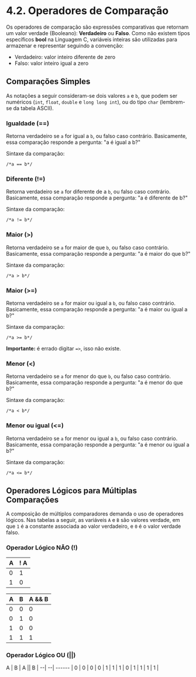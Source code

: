 # 4.2. Operadores de Comparação

Os operadores de comparação são expressões comparativas que retornam um valor verdade (Booleano): **Verdadeiro** ou **Falso**. Como não existem tipos específicos **bool** na Linguagem C, variáveis inteiras são utilizadas para armazenar e representar seguindo a convenção:

- Verdadeiro: valor inteiro diferente de zero
- Falso: valor inteiro igual a zero

## Comparações Simples

As notações a seguir consideram-se dois valores ```a``` e ```b```, que podem ser numéricos (```int```, ```float```, ```double``` e ```long long int```), ou do tipo ```char``` (lembrem-se da tabela ASCII).

### Igualdade (==)

Retorna verdadeiro se ```a``` for igual a ```b```, ou falso caso contrário. Basicamente, essa comparação responde a pergunta: "a é igual a b?"

Sintaxe da comparação:

```
/*a == b*/
```

### Diferente (!=)

Retorna verdadeiro se ```a``` for diferente de a ```b```, ou falso caso contrário. Basicamente, essa comparação responde a pergunta: "a é diferente de b?"

Sintaxe da comparação:

```
/*a != b*/
```

### Maior (>)

Retorna verdadeiro se ```a``` for maior de que ```b```, ou falso caso contrário. Basicamente, essa comparação responde a pergunta: "a é maior do que b?"

Sintaxe da comparação:

```
/*a > b*/
```

### Maior (>=)

Retorna verdadeiro se ```a``` for maior ou igual a ```b```, ou falso caso contrário. Basicamente, essa comparação responde a pergunta: "a é maior ou igual a b?"

Sintaxe da comparação:

```
/*a >= b*/
```

**Importante:** é errado digitar ```=>```, isso não existe.


### Menor (<)

Retorna verdadeiro se ```a``` for menor do que ```b```, ou falso caso contrário. Basicamente, essa comparação responde a pergunta: "a é menor do que b?"

Sintaxe da comparação:

```
/*a < b*/
```

### Menor ou igual (<=)

Retorna verdadeiro se ```a``` for menor ou igual a ```b```, ou falso caso contrário. Basicamente, essa comparação responde a pergunta: "a é menor ou igual a b?"

Sintaxe da comparação:

```
/*a <= b*/
```

## Operadores Lógicos para Múltiplas Comparações

A composição de múltiplos comparadores demanda o uso de operadores lógicos. Nas tabelas a seguir, as variáveis ```A``` e ```B``` são valores verdade, em que ```1``` é a constante associada ao valor verdadeiro, e ```0``` é o valor verdade falso.

### Operador Lógico NÃO (!)

 A | ! A    |
 --| ------ |
 0 |   1    |
 1 |   0    |
 

 A | B | A && B |
 --| --| ------ |
 0 | 0 |   0    |
 0 | 1 |   0    |
 1 | 0 |   0    |
 1 | 1 |   1    |

 ### Operador Lógico OU (||)

 A | B | A || B |
 --| --| ------ |
 0 | 0 |   0    |
 0 | 1 |   1    |
 1 | 0 |   1    |
 1 | 1 |   1    |
